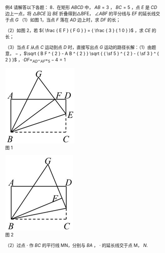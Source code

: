 例4 请解答以下各题： 8．在矩形 $A B C D$ 中， $A B { = } 3$ ， $B C { = } 5$ ，点 $E$ 是 $C D$ 边上一点，将 $\triangle B C E$ 沿 $B E$ 折叠得到△BFE， $\angle A B F$ 的平分线与 $E F$ 的延长线交于点 $G$
（1）如图 1，当点 $F$ 落在 $A D$ 边上时，求 $D F$ 的长；

（2）如图 2，若 ${ \frac { E F } { F G } } = { \frac { 3 } { 1 0 } }$ ，求 $C E$ 的长；

（3）当点 $E$ 从点 $C$ 运动到点 $D$ 时，直接写出点 $G$ 运动的路径长解：（1）由题意， $-$ ，$\sqrt { B F ^ { 2 } - A B ^ { 2 } } \sqrt { { \sf 5 } ^ { 2 } - { \sf 3 } ^ { 2 } }$ ，$\scriptstyle \cdot D F = _ { A D } - _ { A F } = _ { 5 } - 4 = 1$

![](<../../qs_image_DB/专题1-1_一网打尽全等三角形模型_·十个模型（解析版）/48d42e257b69a9c26c1d69cca31d67f44abcea0e07ef632d8e6d1eab6c10b5f9.jpg>)  
图 1

![](<../../qs_image_DB/专题1-1_一网打尽全等三角形模型_·十个模型（解析版）/c2c679b1b158199c3223bd39ee54b6341676fcf8f1481348bda2c40d2337be72.jpg>)  
图 2

（2）过点 $\cdot$ 作 $B C$ 的平行线 MN，分别与 $B A$ ， $\cdot$ 的延长线交于点 M， $N .$
